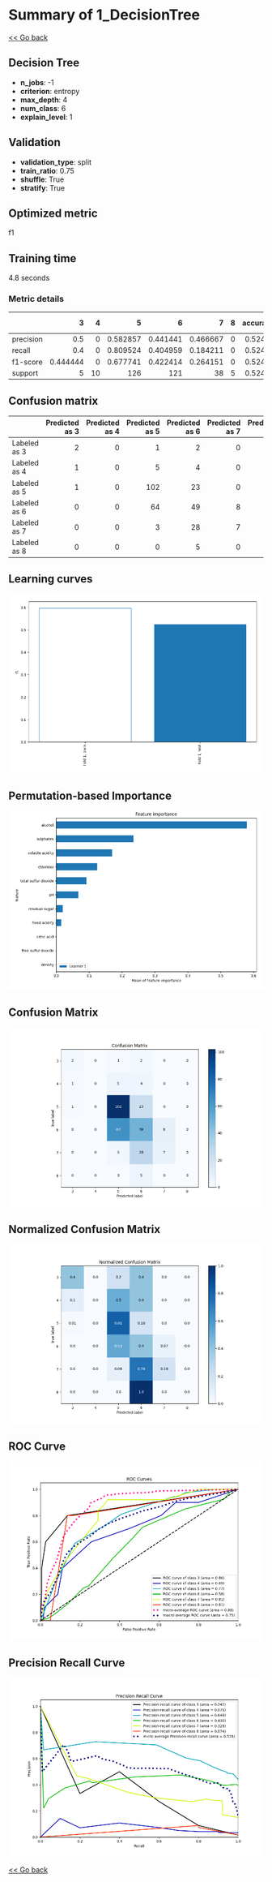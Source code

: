 # Summary of 1_DecisionTree

[<< Go back](../README.md)


## Decision Tree
- **n_jobs**: -1
- **criterion**: entropy
- **max_depth**: 4
- **num_class**: 6
- **explain_level**: 1

## Validation
 - **validation_type**: split
 - **train_ratio**: 0.75
 - **shuffle**: True
 - **stratify**: True

## Optimized metric
f1

## Training time

4.8 seconds

### Metric details
|           |        3 |   4 |          5 |          6 |         7 |   8 |   accuracy |   macro avg |   weighted avg |   logloss |
|:----------|---------:|----:|-----------:|-----------:|----------:|----:|-----------:|------------:|---------------:|----------:|
| precision | 0.5      |   0 |   0.582857 |   0.441441 |  0.466667 |   0 |    0.52459 |    0.331828 |       0.482255 |   1.17631 |
| recall    | 0.4      |   0 |   0.809524 |   0.404959 |  0.184211 |   0 |    0.52459 |    0.299782 |       0.52459  |   1.17631 |
| f1-score  | 0.444444 |   0 |   0.677741 |   0.422414 |  0.264151 |   0 |    0.52459 |    0.301458 |       0.487762 |   1.17631 |
| support   | 5        |  10 | 126        | 121        | 38        |   5 |    0.52459 |  305        |     305        |   1.17631 |


## Confusion matrix
|              |   Predicted as 3 |   Predicted as 4 |   Predicted as 5 |   Predicted as 6 |   Predicted as 7 |   Predicted as 8 |
|:-------------|-----------------:|-----------------:|-----------------:|-----------------:|-----------------:|-----------------:|
| Labeled as 3 |                2 |                0 |                1 |                2 |                0 |                0 |
| Labeled as 4 |                1 |                0 |                5 |                4 |                0 |                0 |
| Labeled as 5 |                1 |                0 |              102 |               23 |                0 |                0 |
| Labeled as 6 |                0 |                0 |               64 |               49 |                8 |                0 |
| Labeled as 7 |                0 |                0 |                3 |               28 |                7 |                0 |
| Labeled as 8 |                0 |                0 |                0 |                5 |                0 |                0 |

## Learning curves
![Learning curves](learning_curves.png)

## Permutation-based Importance
![Permutation-based Importance](permutation_importance.png)
## Confusion Matrix

![Confusion Matrix](confusion_matrix.png)


## Normalized Confusion Matrix

![Normalized Confusion Matrix](confusion_matrix_normalized.png)


## ROC Curve

![ROC Curve](roc_curve.png)


## Precision Recall Curve

![Precision Recall Curve](precision_recall_curve.png)



[<< Go back](../README.md)
